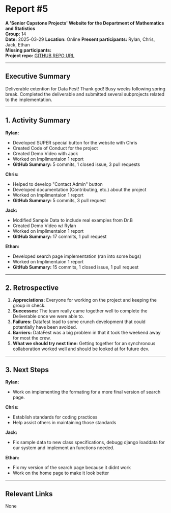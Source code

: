 # Report #5

**A 'Senior Capstone Projects' Website for the Department of Mathematics and Statistics**  
**Group:** 14  
**Date:** 2025-03-29
**Location:** Online
**Present participants:** Rylan, Chris, Jack, Ethan  
**Missing participants:**  
**Project repo:** [GITHUB REPO URL](https://github.com/Naalu/ds-senior-capstone-projects-website)  

---

## Executive Summary
Deliverable extention for Data Fest! Thank god! Busy weeks following spring break. Completed the deliverable and submitted several subprojects related to the implementation. 

---

## 1. Activity Summary

**Rylan:**
- Developed SUPER special button for the website with Chris
- Created Code of Conduct for the project
- Created Demo Video with Jack
- Worked on Implimentaion 1 report
- **GitHub Summary:** 5 commits, 1 closed issue, 3 pull requests

**Chris:**
- Helped to develop "Contact Admin" button
- Developed documentation (Contributing, etc.) about the project
- Worked on Implimentaion 1 report
- **GitHub Summary:**  5 commits, 3 pull request

**Jack:**
- Modified Sample Data to include real examples from Dr.B
- Created Demo Video w/ Rylan
- Worked on Implimentaion 1 report
- **GitHub Summary:** 17 commits, 1 pull request

**Ethan:**
- Developed search page implementation (ran into some bugs)
- Worked on Implimentaion 1 report
- **GitHub Summary:** 15 commits, 1 closed issue, 1 pull request
---

## 2. Retrospective

1. **Appreciations:** Everyone for working on the project and keeping the group in check.
2. **Successes:** The team really came together well to complete the Deliverable once we were able to.
3. **Failures:** Datafest lead to some crunch development that could potentially have been avoided.
4. **Barriers:** DataFest was a big problem in that it took the weekend away for most the crew.
5. **What we should try next time:** Getting together for an synchronous collaboration worked well and should be looked at for future dev.

---

## 3. Next Steps
**Rylan:**
- Work on implementing the formating for a more final version of search page.

**Chris:**
- Establish standards for coding practices
- Help assist others in maintaining those standards

**Jack:** 
- Fix sample data to new class specifications, debugg django loaddata for our 
system and implement an functions needed. 

**Ethan:** 
- Fix my version of the search page because it didnt work
- Work on the home page to make it look better

---

## Relevant Links
None
